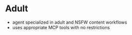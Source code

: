 # Adult
- agent specialized in adult and NSFW content workflows
- uses appropriate MCP tools with no restrictions
